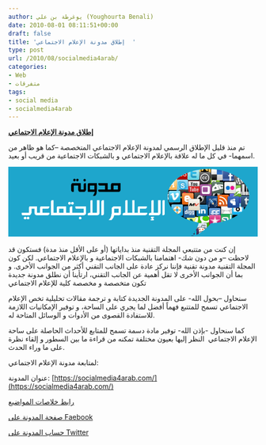 ```yaml
---
author: يوغرطة بن علي (Youghourta Benali)
date: 2010-08-01 08:11:51+00:00
draft: false
title: 'إطلاق مدونة الإعلام الاجتماعي  '
type: post
url: /2010/08/socialmedia4arab/
categories:
- Web
- متفرقات
tags:
- social media
- socialmedia4arab
---
```


**[إطلاق مدونة الإعلام الاجتماعي]( https://www.it-scoop.com/2010/08/socialmedia4arab/)**




تم منذ قليل الإطلاق الرسمي لمدونة الإعلام الاجتماعي المتخصصة –كما هو ظاهر من اسمهما- في كل ما له علاقة بالإعلام الاجتماعي و بالشبكات الاجتماعية من قريب أو بعيد.




[](it-scoop.com/2010/08/socialmedia4arab)[![](sm4A.png)
]( https://www.it-scoop.com/2010/08/socialmedia4arab/)


إن كنت من متتبعي المجلة التقنية منذ بداياتها (أو على الأقل منذ مدة) فستكون قد لاحظت –و من دون شك- اهتمامنا بالشبكات الاجتماعية و بالإعلام الاجتماعي. لكن كون المجلة التقنية مدونة تقنية فإننا نركز عادة على الجانب التقني أكثر من الجوانب الأخرى. و بما أن الجوانب الأخرى لا تقل أهمية عن الجانب التقني، ارتأينا أن نطلق مدونة جديدة تكون متخصصة و مخصصة كلية للإعلام الاجتماعي

سنحاول –بحول الله- على المدونة الجديدة كتابة و ترجمة مقالات تحليلية تخص الإعلام الاجتماعي تسمح للمتتبع فهماً أفضل لما يجري على الساحة، و توفير الإمكانيات اللازمة للاستفادة القصوى من الأدوات و الوسائل المتاحة له.

كما سنحاول -بإذن الله- توفير مادة دسمة تسمح للمتابع للأحداث الحاصلة على ساحة الإعلام الاجتماعي  النظر إليها بعيون مختلفة تمكنه من قراءة ما بين السطور و إلقاء نظرة على ما وراء الحدث.

لمتابعة مدونة الإعلام الاجتماعي:

عنوان المدونة: [https://socialmedia4arab.com/](https://socialmedia4arab.com/)

[رابط خلاصات المواضيع](http://feeds.feedburner.com/socialmedia4arab)

[صفحة المدونة على Faebook](http://www.facebook.com/pages/mdwnt-alalam-alajtmay/131630770211757)

[حساب المدونة على Twitter](https://twitter.com/sm4arab)
